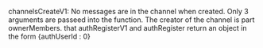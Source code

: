 channelsCreateV1:
No messages are in the channel when created.
Only 3 arguments are passeed into the function.
The creator of the channel is part ownerMembers.
that authRegisterV1 and authRegister return an object in the form {authUserId : 0}